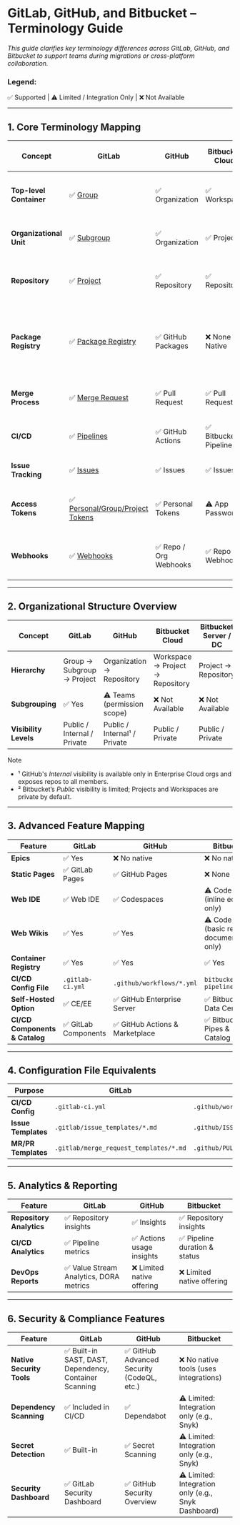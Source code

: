# GitLab, GitHub, and Bitbucket – Terminology Guide

*This guide clarifies key terminology differences across GitLab, GitHub, and Bitbucket to support teams during migrations or cross-platform collaboration.*

### **Legend:**
✅ Supported | ⚠️ Limited / Integration Only | ❌ Not Available

---

## 1. Core Terminology Mapping

| **Concept**             | **GitLab**                                                                    | **GitHub**            | **Bitbucket Cloud**   | **Bitbucket Server / DC**  | **Notes**                                                           |
| ----------------------- | ----------------------------------------------------------------------------- | --------------------- | --------------------- | -------------------------- | ------------------------------------------------------------------- |
| **Top-level Container** | ✅ [Group](https://docs.gitlab.com/user/group/)                                | ✅ Organization        | ✅ Workspace           | ❌ None (starts at Project) | Workspace ≈ Organization ≈ Group (Cloud only)                       |
| **Organizational Unit** | ✅ [Subgroup](https://docs.gitlab.com/user/group/subgroups/)                   | ✅ Organization        | ✅ Project             | ✅ Project                  | Bitbucket *Project* ≈ GitLab *Group*                                |
| **Repository**          | ✅ [Project](https://docs.gitlab.com/user/project/)                            | ✅ Repository          | ✅ Repository          | ✅ Repository               | GitLab *Project* = Repo + CI/CD + Issues, etc.                      |
| **Package Registry**    | ✅ [Package Registry](https://docs.gitlab.com/user/packages/package_registry/) | ✅ GitHub Packages     | ❌ None Native         | ❌ None Native              | GitLab and GitHub support multiple formats (e.g., Maven, npm, PyPI) |
| **Merge Process**       | ✅ [Merge Request](https://docs.gitlab.com/user/project/merge_requests/)       | ✅ Pull Request        | ✅ Pull Request        | ✅ Pull Request             | Same function, different name                                       |
| **CI/CD**               | ✅ [Pipelines](https://docs.gitlab.com/ci/pipelines/)                          | ✅ GitHub Actions      | ✅ Bitbucket Pipelines | ⚠️ Jenkins / Bamboo        | YAML-based, but syntax varies                                       |
| **Issue Tracking**      | ✅ [Issues](https://docs.gitlab.com/user/project/issues/)                      | ✅ Issues              | ✅ Issues              | ✅ Issues                   | Consistent across platforms                                         |
| **Access Tokens**       | ✅ [Personal/Group/Project Tokens](https://docs.gitlab.com/security/tokens/)   | ✅ Personal Tokens     | ⚠️ App Passwords      | ⚠️ Application Links       | GitLab offers more granular token scopes                            |
| **Webhooks**            | ✅ [Webhooks](https://docs.gitlab.com/user/project/integrations/webhooks/)     | ✅ Repo / Org Webhooks | ✅ Repo Webhooks       | ✅ Repo Webhooks            | GitLab & GitHub offer broader webhook levels                        |

---

## 2. Organizational Structure Overview

| **Concept**           | **GitLab**                  | **GitHub**                   | **Bitbucket Cloud**              | **Bitbucket Server / DC** |
| --------------------- | --------------------------- | ---------------------------- | -------------------------------- | ------------------------- |
| **Hierarchy**         | Group → Subgroup → Project  | Organization → Repository    | Workspace → Project → Repository | Project → Repository      |
| **Subgrouping**       | ✅ Yes                       | ⚠️ Teams (permission scope)  | ❌ Not Available                  | ❌ Not Available           |
| **Visibility Levels** | Public / Internal / Private | Public / Internal¹ / Private | Public / Private                 | Public / Private          |

 > [!note]
-  ¹ GitHub's *Internal* visibility is available only in Enterprise Cloud orgs and exposes repos to all members.
-  ² Bitbucket’s *Public* visibility is limited; Projects and Workspaces are private by default.

---

## 3. Advanced Feature Mapping

| **Feature**                    | **GitLab**          | **GitHub**                     | **Bitbucket**                                  |
| ------------------------------ | ------------------- | ------------------------------ | ---------------------------------------------- |
| **Epics**                      | ✅ Yes               | ❌ No native                    | ❌ No native                                    |
| **Static Pages**               | ✅ GitLab Pages      | ✅ GitHub Pages                 | ❌ None                                         |
| **Web IDE**                    | ✅ Web IDE           | ✅ Codespaces                   | ⚠️ Code Editor (inline editing only)           |
| **Web Wikis**                  | ✅ Yes               | ✅ Yes                          | ⚠️ Code Editor (basic repo documentation only) |
| **Container Registry**         | ✅ Yes               | ✅ Yes                          | ✅ Yes                                          |
| **CI/CD Config File**          | `.gitlab-ci.yml`    | `.github/workflows/*.yml`      | `bitbucket-pipelines.yml`                      |
| **Self-Hosted Option**         | ✅ CE/EE             | ✅ GitHub Enterprise Server     | ✅ Bitbucket Data Center                        |
| **CI/CD Components & Catalog** | ✅ GitLab Components | ✅ GitHub Actions & Marketplace | ✅ Bitbucket Pipes & Catalog                    |

---

## 4. Configuration File Equivalents

| **Purpose**         | **GitLab**                             | **GitHub**                         | **Bitbucket**             |
| ------------------- | -------------------------------------- | ---------------------------------- | ------------------------- |
| **CI/CD Config**    | `.gitlab-ci.yml`                       | `.github/workflows/*.yml`          | `bitbucket-pipelines.yml` |
| **Issue Templates** | `.gitlab/issue_templates/*.md`         | `.github/ISSUE_TEMPLATE/*.md`      | ❌ No standard path        |
| **MR/PR Templates** | `.gitlab/merge_request_templates/*.md` | `.github/PULL_REQUEST_TEMPLATE.md` | ❌ No standard path        |

---

## 5. Analytics & Reporting

| **Feature**              | **GitLab**                             | **GitHub**                | **Bitbucket**                |
| ------------------------ | -------------------------------------- | ------------------------- | ---------------------------- |
| **Repository Analytics** | ✅ Repository insights                  | ✅ Insights                | ✅ Repository insights        |
| **CI/CD Analytics**      | ✅ Pipeline metrics                     | ✅ Actions usage insights  | ✅ Pipeline duration & status |
| **DevOps Reports**       | ✅ Value Stream Analytics, DORA metrics | ❌ Limited native offering | ❌ Limited native offering    |

---

## 6. Security & Compliance Features

| **Feature**               | **GitLab**                                            | **GitHub**                                | **Bitbucket**                                       |
| ------------------------- | ----------------------------------------------------- | ----------------------------------------- | --------------------------------------------------- |
| **Native Security Tools** | ✅ Built-in SAST, DAST, Dependency, Container Scanning | ✅ GitHub Advanced Security (CodeQL, etc.) | ❌ No native tools (uses integrations)               |
| **Dependency Scanning**   | ✅ Included in CI/CD                                   | ✅ Dependabot                              | ⚠️ Limited: Integration only (e.g., Snyk)           |
| **Secret Detection**      | ✅ Built-in                                            | ✅ Secret Scanning                         | ⚠️ Limited: Integration only (e.g., Snyk)           |
| **Security Dashboard**    | ✅ GitLab Security Dashboard                           | ✅ GitHub Security Overview                | ⚠️ Limited: Integration only (e.g., Snyk Dashboard) |
